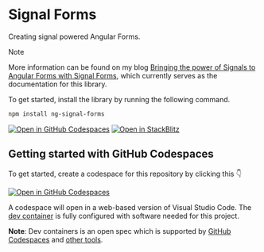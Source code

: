 # Signal Forms

Creating signal powered Angular Forms.

> [!NOTE]
> More information can be found on my blog [Bringing the power of Signals to Angular Forms with Signal Forms](https://timdeschryver.dev/blog/bringing-the-power-of-signals-to-angular-forms-with-signal-forms), which currently serves as the documentation for this library.

To get started, install the library by running the following command.

```bash
npm install ng-signal-forms
```

[![Open in GitHub Codespaces](https://github.com/codespaces/badge.svg)](https://github.com/codespaces/new?hide_repo_select=true&ref=main&repo=612602162)
[![Open in StackBlitz](https://developer.stackblitz.com/img/open_in_stackblitz.svg)](https://stackblitz.com/github/timdeschryver/ng-signal-forms)

## Getting started with GitHub Codespaces

To get started, create a codespace for this repository by clicking this 👇

[![Open in GitHub Codespaces](https://github.com/codespaces/badge.svg)](https://github.com/codespaces/new?hide_repo_select=true&ref=main&repo=612602162)

A codespace will open in a web-based version of Visual Studio Code. The [dev container](.devcontainer/devcontainer.json) is fully configured with software needed for this project.

**Note**: Dev containers is an open spec which is supported by [GitHub Codespaces](https://github.com/codespaces) and [other tools](https://containers.dev/supporting).

